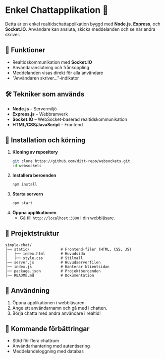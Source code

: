 # Enkel Chattapplikation 🚀

Detta är en enkel realtidschattapplikation byggd med **Node.js**, **Express**, och **Socket.IO**.
Användare kan ansluta, skicka meddelanden och se när andra skriver.

## 📌 Funktioner
- Realtidskommunikation med **Socket.IO**
- Användaranslutning och frånkoppling
- Meddelanden visas direkt för alla användare
- "Användaren skriver..."-indikator

## 🛠 Tekniker som används
- **Node.js** – Servermiljö
- **Express.js** – Webbramverk
- **Socket.IO** – WebSocket-baserad realtidskommunikation
- **HTML/CSS/JavaScript** – Frontend

## 🔧 Installation och körning
1. **Kloning av repository**
   ```sh
   git clone https://github.com/ditt-repo/websockets.git
   cd websockets
   ```
2. **Installera beroenden**
   ```sh
   npm install
   ```
3. **Starta servern**
   ```sh
   npm start
   ```
4. **Öppna applikationen**
   - Gå till `http://localhost:3000` i din webbläsare.

## 📜 Projektstruktur
```
simple-chat/
│── static/              # Frontend-filer (HTML, CSS, JS)
│   ├── index.html       # Huvudsida
│   ├── style.css        # Stilmall      
│── server.js            # Huvudserverfilen
│── index.js             # Hanterar klientsidan
│── package.json         # Projektberoenden
│── README.md            # Dokumentation
```

## 📌 Användning
1. Öppna applikationen i webbläsaren.
2. Ange ett användarnamn och gå med i chatten.
3. Börja chatta med andra användare i realtid!

## 🚀 Kommande förbättringar
- Stöd för flera chattrum
- Användarhantering med autentisering
- Meddelandeloggning med databas


